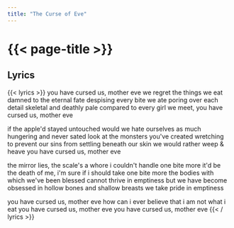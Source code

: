 ```yaml
---
title: "The Curse of Eve"
---
```

# {{< page-title >}}

## Lyrics
{{< lyrics >}}
you have cursed us, mother eve
we regret the things we eat
damned to the eternal fate
despising every bite we ate
poring over each detail
skeletal and deathly pale
compared to every girl we meet,
you have cursed us, mother eve

if the apple'd stayed untouched
would we hate ourselves as much
hungering and never sated
look at the monsters you've created
wretching to prevent our sins
from settling beneath our skin
we would rather weep & heave
you have cursed us, mother eve

the mirror lies, the scale's a whore
i couldn't handle one bite more
it'd be the death of me, i'm sure
if i should take one bite more
the bodies with which we've been blessed
cannot thrive in emptiness
but we have become obsessed
in hollow bones and shallow breasts
we take pride in emptiness

you have cursed us, mother eve
how can i ever believe
that i am not what i eat
you have cursed us, mother eve
you have cursed us, mother eve
{{< / lyrics >}}
